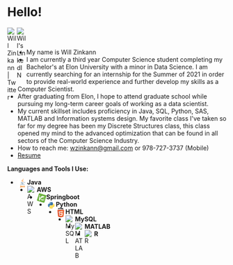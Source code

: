 # Hello! 

<a href="https://twitter.com/WillZinkann">
  <img align="left" alt="Will Zinkann | Twitter" width="22px" src="https://raw.githubusercontent.com/peterthehan/peterthehan/master/assets/twitter.svg" />
</a>
<a href="https://www.linkedin.com/in/william-zinkann/">
  <img align="left" alt="Will's LinkedIN" width="22px" src="https://raw.githubusercontent.com/peterthehan/peterthehan/master/assets/linkedin.svg" />
</a>
<br />
<br />

- My name is Will Zinkann
- I am currently a third year Computer Science student completing my Bachelor's at Elon University with a minor in Data Science. I am currently searching for an internship for the Summer of 2021 in order to provide real-world experience and  further develop my skills as a Computer Scientist.
- After graduating from Elon, I hope to attend graduate school while pursuing my long-term career goals of working as a data scientist. 
- My current skillset includes proficiency in Java, SQL, Python, SAS, MATLAB and Information systems design. My favorite class I've taken so far for my degree has been my Discrete Structures class, this class opened my mind to the advanced optimization that can be found in all sectors of the Computer Science Industry.
- How to reach me: [wzinkann@gmail.com](wzinkann@gmail.com) or 978-727-3737 (Mobile)
- [Resume](https://docs.google.com/document/d/1bcwxHm5QmI4VZswO8xDlc-rum2rjGx3iaNgwoPbjkGw/edit?usp=sharing)

**Languages and Tools I Use:**  

- <img align="left" alt="Java" width="22px" src="https://raw.githubusercontent.com/github/explore/80688e429a7d4ef2fca1e82350fe8e3517d3494d/topics/java/java.png" />  **Java**
- <img align="left" alt="AWS" width="22px" src="https://github.com/gilbarbara/logos/blob/master/logos/aws.svg" />  **AWS**
- <img align="left" alt="Springboot" width="22px" src="https://github.com/gilbarbara/logos/blob/master/logos/spring.svg" />  **Springboot**
- <img align="left" alt="Python" width="22px" src="https://raw.githubusercontent.com/github/explore/80688e429a7d4ef2fca1e82350fe8e3517d3494d/topics/python/python.png" />  **Python**
- <img align="left" alt="HTML" width="22px" src="https://raw.githubusercontent.com/devicons/devicon/master/icons/html5/html5-original-wordmark.svg" />  **HTML**
- <img align="left" alt="MySQL" width="22px" src="https://img.icons8.com/fluent/2x/mysql-logo.png" alt="mysql" />  **MySQL**
- <img align="left" alt="MATLAB" width="22px" src="https://upload.wikimedia.org/wikipedia/commons/2/21/Matlab_Logo.png" />  **MATLAB**
- <img align="left" alt="R" width="22px" src="https://img.shields.io/badge/R-3776AB?style=flat-square&logo=r&logoColor=white"/>  **R**


<!---
wzinkann/wzinkann is a ✨ special ✨ repository because its `README.md` (this file) appears on your GitHub profile.
You can click the Preview link to take a look at your changes.
--->
